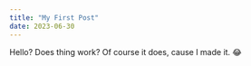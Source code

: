```yaml
---
title: "My First Post"
date: 2023-06-30
---
```


Hello? Does thing work?
Of course it does, cause I made it. 😂
